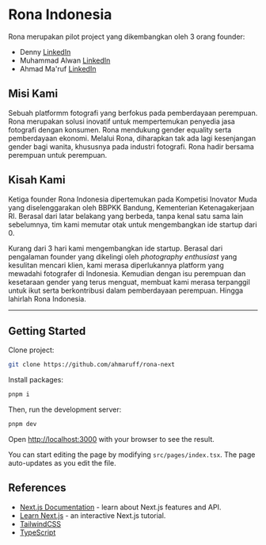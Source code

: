 # Rona Indonesia

Rona merupakan pilot project yang dikembangkan oleh 3 orang founder:

- Denny [LinkedIn](https://www.linkedin.com/in/denny94/)
- Muhammad Alwan [LinkedIn](https://www.linkedin.com/in/muhammadalwann/)
- Ahmad Ma'ruf [LinkedIn](https://www.linkedin.com/in/ahmaruff/)

## Misi Kami
Sebuah platformm fotografi yang berfokus pada pemberdayaan perempuan. Rona merupakan solusi inovatif untuk mempertemukan penyedia jasa fotografi dengan konsumen. Rona mendukung gender equality serta pemberdayaan ekonomi. Melalui Rona, diharapkan tak ada lagi kesenjangan gender bagi wanita, khususnya pada industri fotografi. Rona hadir bersama perempuan untuk perempuan.

## Kisah Kami
Ketiga founder Rona Indonesia dipertemukan pada Kompetisi Inovator Muda yang diselenggarakan oleh BBPKK Bandung, Kementerian Ketenagakerjaan RI. Berasal dari latar belakang yang berbeda, tanpa kenal satu sama lain sebelumnya, tim kami memutar otak untuk mengembangkan ide startup dari 0. 

Kurang dari 3 hari kami mengembangkan ide startup. Berasal dari pengalaman founder yang dikelingi oleh *photography enthusiast* yang kesulitan mencari klien, kami merasa diperlukannya platform yang mewadahi fotografer di Indonesia. Kemudian dengan isu perempuan dan kesetaraan gender yang terus menguat, membuat kami merasa terpanggil untuk ikut serta berkontribusi dalam pemberdayaan perempuan. Hingga lahirlah Rona Indonesia.

---

## Getting Started
Clone project:

```bash
git clone https://github.com/ahmaruff/rona-next
```

Install packages:

```bash
pnpm i
```

Then, run the development server:

```bash
pnpm dev
```

Open [http://localhost:3000](http://localhost:3000) with your browser to see the result.

You can start editing the page by modifying `src/pages/index.tsx`. The page auto-updates as you edit the file.

## References

- [Next.js Documentation](https://nextjs.org/docs) - learn about Next.js features and API.
- [Learn Next.js](https://nextjs.org/learn) - an interactive Next.js tutorial.
- [TailwindCSS](https://tailwindcss.com)
- [TypeScript](https://www.typescriptlang.org)
